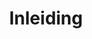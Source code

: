 ---
layout: default
title: Inleiding
nav_order: 1
parent: Home
has_toc: false
has_children: true
---